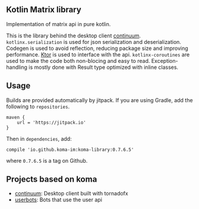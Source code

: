 ## Kotlin Matrix library

Implementation of matrix api in pure kotlin.

This is the library behind the desktop client
[continuum](https://github.com/koma-im/continuum-desktop).
`kotlinx.serialization` is used for json serialization and deserialization.
Codegen is used to avoid reflection, reducing package size
and improving performance.
[Ktor](https://ktor.io) is used to interface with
the api. `kotlinx-coroutines` are used to make the code
both non-blocing and easy to read. Exception-handling is
mostly done with Result type optimized with inline classes.

## Usage

Builds are provided automatically by jitpack. If you are
using Gradle, add the following to `repositories`.

    maven {
        url = 'https://jitpack.io'
    }

Then in `dependencies`, add:

    compile 'io.github.koma-im:koma-library:0.7.6.5'

where `0.7.6.5` is a tag on Github.

## Projects based on koma

- [continuum](https://github.com/koma-im/continuum-desktop): Desktop
  client built with tornadofx
- [userbots](https://github.com/koma-im/kotlin-matrix-userbots): Bots
  that use the user api
